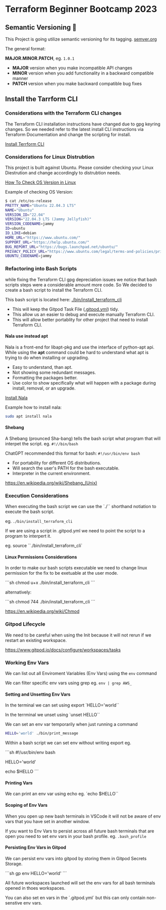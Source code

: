 # Terraform Beginner Bootcamp 2023

## Semantic Versioning :mage:

This Project is going utilize semantic versioning for its tagging.
[semver.org](https://semver.org)

The general format: 

**MAJOR.MINOR.PATCH**, eg. `1.0.1`

- **MAJOR** version when you make incompatible API changes
- **MINOR** version when you add functionality in a backward compatible manner
- **PATCH** version when you make backward compatible bug fixes

## Install the Tarrform CLI

### Considerations with the Terraform CLI changes
The Terraform CLI installation instructions have changed due to gpg keyring changes. So we needed refer to the latest install CLI instructions via Terraform Documentation and change the scripting for install.

[Install Terrform CLI](https://developer.hashicorp.com/terraform/tutorials/aws-get-started/install-cli)

### Considerations for Linux Distrubtion

This project is built against Ubuntu.
Please consider checking your Linux Diestrution and change accordingly to distrubtion needs.

[How To Check OS Version in Linux](https://www.cyberciti.biz/faq/how-to-check-os-version-in-linux-command-line/)

Example of checking OS Version:
```sh
$ cat /etc/os-release
PRETTY_NAME="Ubuntu 22.04.3 LTS"
NAME="Ubuntu"
VERSION_ID="22.04"
VERSION="22.04.3 LTS (Jammy Jellyfish)"
VERSION_CODENAME=jammy
ID=ubuntu
ID_LIKE=debian
HOME_URL="https://www.ubuntu.com/"
SUPPORT_URL="https://help.ubuntu.com/"
BUG_REPORT_URL="https://bugs.launchpad.net/ubuntu/"
PRIVACY_POLICY_URL="https://www.ubuntu.com/legal/terms-and-policies/privacy-policy"
UBUNTU_CODENAME=jammy
```

### Refactoring into Bash Scripts

while fixing the Terraform CLI gpg depreciation issues we notice that bash scripts steps were a considerable amount more code. So We decided to create a bash script to install the Terraform CLI.

This bash script is located here: [./bin/install_terraform_cli](./bin/install_terraform_cli)

- This will keep the Gitpod Task File ([.gitpod.yml](.gitpod.yml)) tidy.
- This allow us an easier to debug and execute manually Terraform CLI.
- This will allow better portablity for other project that need to install Terraform CLI.

#### Nala use instead apt

Nala is a front-end for libapt-pkg and use the interface of python-apt api.
While using the **apt** command could be hard to understand what apt is trying to do when installing or upgrading.

- Easy to understand, than apt.
- Not showing some redundant messages.
- Formatting the packages better.
- Use color to show specifically what will happen with a package during install, removal, or an upgrade.

[Install Nala](https://gitlab.com/volian/nala)

Example how to install nala:
```bash
sudo apt install nala
```

#### Shebang 

A Shebang (prounced Sha-bang) tells the bash script what program that will interpet the script. eg. `#!//bin/bash`

ChatGPT recommended this format for bash: `#!/usr/bin/env bash`

- For portability for different OS distributions.
- Will search the user's PATH for the bash executable.
- Interpreter in the current environment.

https://en.wikipedia.org/wiki/Shebang_(Unix)

### Execution Considerations

When executing the bash script we can use the `./`` shorthand notiation to execute the bash script.

eg. `./bin/install_terraform_cli`

If we are using a script in .gitpod.yml we need to point the script to a program to interpert it.

eg. source ``./bin/install_terraform_cli`


#### Linux Permissions Considerations

In order to make our bash scripts executable we need to change linux permission for the fix to be exetuable at the user mode.

´´´sh
chmod u+x ./bin/install_terraform_cli
´´´

alternatively:

´´´sh
chmod 744 ./bin/install_terraform_cli
´´´

https://en.wikipedia.org/wiki/Chmod


### Gitpod Lifecycle

We need to be careful when using the Init because it will not rerun if we restart an existing workspace.

https://www.gitpod.io/docs/configure/workspaces/tasks

### Working Env Vars

We can list out all Enviroment Variables (Env Vars) using the `env` command

We can filter specific env vars using grep eg. `env | grep AWS_`

#### Setting and Unsetting Env Vars

In the terminal we can set using export `HELLO='world``

In the terrminal we unset using `unset HELLO``

We can set an env var temporarily when just running a command

```sh
HELLO='world' ./bin/print_message
```

Within a bash script we can set env without writing export eg.

´´´sh
#!/usr/bin/env bash

HELLO='world'

echo $HELLO
´´´

#### Printing Vars

We can print an env var using echo eg. `echo $HELLO``

#### Scoping of Env Vars

When you open up new bash terminals in VSCode it will not be aware of env vars that you have set in another window.

If you want to Env Vars to persist across all future bash terminals that are open you need to set env vars in your bash profile. eg. `.bash_profile`

#### Persisting Env Vars in Gitpod

We can persist env vars into gitpod by storing them in Gitpod Secrets Storage.

´´´sh
gp env HELLO='world'
´´´

All future workspaces launched will set the env vars for all bash terminals opened in thoes workspaces.

You can also set en vars in the ´.gitpod.yml´ but this can only contain non-senstive env vars.